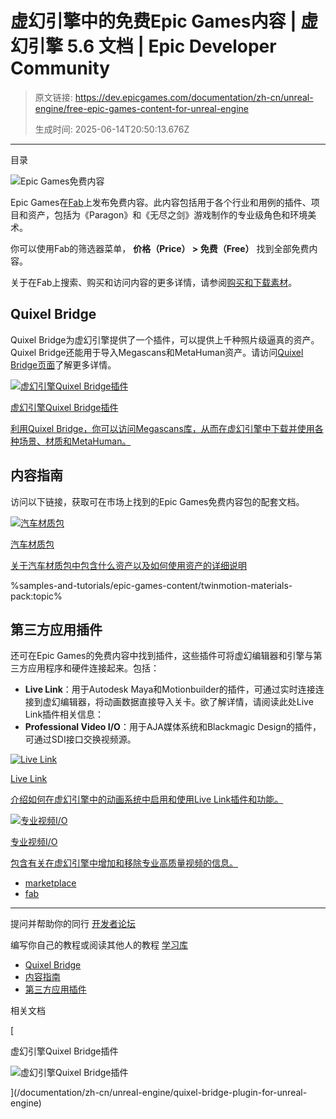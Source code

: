 # 虚幻引擎中的免费Epic Games内容 | 虚幻引擎 5.6 文档 | Epic Developer Community

> 原文链接: https://dev.epicgames.com/documentation/zh-cn/unreal-engine/free-epic-games-content-for-unreal-engine
> 
> 生成时间: 2025-06-14T20:50:13.676Z

---

目录

![Epic Games免费内容](https://dev.epicgames.com/community/api/documentation/image/b93f4a9a-b183-4f5e-ad83-b2de4a0a0b1e?resizing_type=fill&width=1920&height=335)

Epic Games在[Fab](https://www.fab.com)上发布免费内容。此内容包括用于各个行业和用例的插件、项目和资产，包括为《Paragon》和《无尽之剑》游戏制作的专业级角色和环境美术。

你可以使用Fab的筛选器菜单， **价格（Price） > 免费（Free）** 找到全部免费内容。

关于在Fab上搜索、购买和访问内容的更多详情，请参阅[购买和下载素材](/documentation/zh-cn/fab/purchasing-and-downloading-assets-in-fab)。

## Quixel Bridge

Quixel Bridge为虚幻引擎提供了一个插件，可以提供上千种照片级逼真的资产。Quixel Bridge还能用于导入Megascans和MetaHuman资产。请访问[Quixel Bridge页面](https://quixel.com/bridge)了解更多详情。

[](/documentation/zh-cn/unreal-engine/quixel-bridge-plugin-for-unreal-engine)

[![虚幻引擎Quixel Bridge插件](https://d1iv7db44yhgxn.cloudfront.net/documentation/images/3f4c9020-333c-4e42-a266-4fde11b59813/quixel-bridge-topic-image.png)](/documentation/zh-cn/unreal-engine/quixel-bridge-plugin-for-unreal-engine)

[虚幻引擎Quixel Bridge插件](/documentation/zh-cn/unreal-engine/quixel-bridge-plugin-for-unreal-engine)

[利用Quixel Bridge，你可以访问Megascans库，从而在虚幻引擎中下载并使用各种场景、材质和MetaHuman。](/documentation/zh-cn/unreal-engine/quixel-bridge-plugin-for-unreal-engine)

## 内容指南

访问以下链接，获取可在市场上找到的Epic Games免费内容包的配套文档。

[](/documentation/zh-cn/unreal-engine/automotive-materials-pack-in-unreal-engine)

[![汽车材质包](https://d1iv7db44yhgxn.cloudfront.net/documentation/images/92cf872e-b0d4-495d-aa14-046ed6039aa3/ap_topic.png)](/documentation/zh-cn/unreal-engine/automotive-materials-pack-in-unreal-engine)

[汽车材质包](/documentation/zh-cn/unreal-engine/automotive-materials-pack-in-unreal-engine)

[关于汽车材质包中包含什么资产以及如何使用资产的详细说明](/documentation/zh-cn/unreal-engine/automotive-materials-pack-in-unreal-engine)

%samples-and-tutorials/epic-games-content/twinmotion-materials-pack:topic%

## 第三方应用插件

还可在Epic Games的免费内容中找到插件，这些插件可将虚幻编辑器和引擎与第三方应用程序和硬件连接起来。包括：

-   **Live Link**：用于Autodesk Maya和Motionbuilder的插件，可通过实时连接连接到虚幻编辑器，将动画数据直接导入关卡。欲了解详情，请阅读此处Live Link插件相关信息：
-   **Professional Video I/O**：用于AJA媒体系统和Blackmagic Design的插件，可通过SDI接口交换视频源。

[](/documentation/zh-cn/unreal-engine/live-link-in-unreal-engine)

[![Live Link](https://d1iv7db44yhgxn.cloudfront.net/documentation/images/4463193d-01d6-41d2-9195-84f6f711c5d6/livelink_01.png)](/documentation/zh-cn/unreal-engine/live-link-in-unreal-engine)

[Live Link](/documentation/zh-cn/unreal-engine/live-link-in-unreal-engine)

[介绍如何在虚幻引擎中的动画系统中启用和使用Live Link插件和功能。](/documentation/zh-cn/unreal-engine/live-link-in-unreal-engine)

[](/documentation/zh-cn/unreal-engine/professional-video-io-in-unreal-engine)

[![专业视频I/O](https://d1iv7db44yhgxn.cloudfront.net/documentation/images/9ab25962-7f17-4528-96f5-6194c1b7a844/placeholder_topic.png)](/documentation/zh-cn/unreal-engine/professional-video-io-in-unreal-engine)

[专业视频I/O](/documentation/zh-cn/unreal-engine/professional-video-io-in-unreal-engine)

[包含有关在虚幻引擎中增加和移除专业高质量视频的信息。](/documentation/zh-cn/unreal-engine/professional-video-io-in-unreal-engine)

-   [marketplace](https://dev.epicgames.com/community/search?query=marketplace)
-   [fab](https://dev.epicgames.com/community/search?query=fab)

* * *

提问并帮助你的同行 [开发者论坛](https://forums.unrealengine.com/categories?tag=unreal-engine)

编写你自己的教程或阅读其他人的教程 [学习库](https://dev.epicgames.com/community/unreal-engine/learning)

-   [Quixel Bridge](/documentation/zh-cn/unreal-engine/free-epic-games-content-for-unreal-engine#quixelbridge)
-   [内容指南](/documentation/zh-cn/unreal-engine/free-epic-games-content-for-unreal-engine#%E5%86%85%E5%AE%B9%E6%8C%87%E5%8D%97)
-   [第三方应用插件](/documentation/zh-cn/unreal-engine/free-epic-games-content-for-unreal-engine#%E7%AC%AC%E4%B8%89%E6%96%B9%E5%BA%94%E7%94%A8%E6%8F%92%E4%BB%B6)

相关文档

[

虚幻引擎Quixel Bridge插件

![虚幻引擎Quixel Bridge插件](https://dev.epicgames.com/community/api/documentation/image/3f4c9020-333c-4e42-a266-4fde11b59813?resizing_type=fit&width=160&height=92)

](/documentation/zh-cn/unreal-engine/quixel-bridge-plugin-for-unreal-engine)